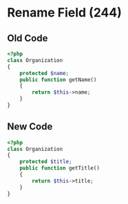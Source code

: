 # Rename Field (244)

## Old Code

```php
<?php
class Organization
{
    protected $name;
    public function getName()
    {
        return $this->name;
    }
}
```

## New Code

```php
<?php
class Organization
{
    protected $title;
    public function getTitle()
    {
        return $this->title;
    }
}
```